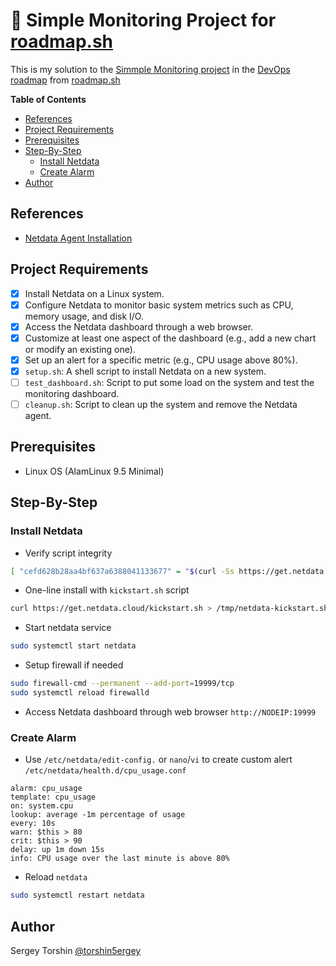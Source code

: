 # 🚦 Simple Monitoring Project for [roadmap.sh](https://roadmap.sh/)

This is my solution to the [Simmple Monitoring project](https://roadmap.sh/projects/simple-monitoring-dashboard) in the [DevOps roadmap](https://roadmap.sh/devops) from [roadmap.sh](https://roadmap.sh/)

**Table of Contents**
- [References](#references)
- [Project Requirements](#project-requirements)
- [Prerequisites](#prerequisites)
- [Step-By-Step](#step-by-step)
  - [Install Netdata](#install-netdata)
  - [Create Alarm](#create-alarm)
- [Author](#author)

## References

- [Netdata Agent Installation](https://learn.netdata.cloud/docs/netdata-agent/installation)

## Project Requirements

- [x] Install Netdata on a Linux system.
- [x] Configure Netdata to monitor basic system metrics such as CPU, memory usage, and disk I/O.
- [x] Access the Netdata dashboard through a web browser.
- [x] Customize at least one aspect of the dashboard (e.g., add a new chart or modify an existing one).
- [x] Set up an alert for a specific metric (e.g., CPU usage above 80%).
- [x] `setup.sh`: A shell script to install Netdata on a new system.
- [ ] `test_dashboard.sh`: Script to put some load on the system and test the monitoring dashboard.
- [ ] `cleanup.sh`: Script to clean up the system and remove the Netdata agent.

## Prerequisites

- Linux OS (AlamLinux 9.5 Minimal)

## Step-By-Step

### Install Netdata

- Verify script integrity
```bash
[ "cefd628b28aa4bf637a6388041133677" = "$(curl -Ss https://get.netdata.cloud/kickstart.sh | md5sum | cut -d ' ' -f 1)" ] && echo "OK, VALID" || echo "FAILED, INVALID"
```
- One-line install with `kickstart.sh` script
```bash
curl https://get.netdata.cloud/kickstart.sh > /tmp/netdata-kickstart.sh && sh /tmp/netdata-kickstart.sh --no-updates --stable-channel --disable-telemetry
```
- Start netdata service
```bash
sudo systemctl start netdata
```
- Setup firewall if needed
```bash
sudo firewall-cmd --permanent --add-port=19999/tcp
sudo systemctl reload firewalld
```
- Access Netdata dashboard through web browser `http://NODEIP:19999`

### Create Alarm

- Use `/etc/netdata/edit-config.` or `nano`/`vi` to create custom alert `/etc/netdata/health.d/cpu_usage.conf`
```
alarm: cpu_usage
template: cpu_usage
on: system.cpu
lookup: average -1m percentage of usage
every: 10s
warn: $this > 80
crit: $this > 90
delay: up 1m down 15s
info: CPU usage over the last minute is above 80%
```
- Reload `netdata`
```bash
sudo systemctl restart netdata
```

## Author

Sergey Torshin [@torshin5ergey](https://github.com/torshin5ergey)
